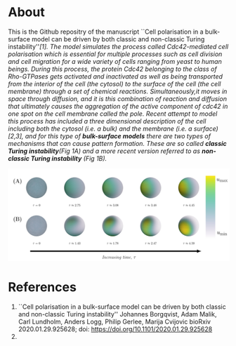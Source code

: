 # About 
This is the Github repositry of the manuscript ``Cell polarisation in a bulk-surface model can be driven by both classic and non-classic Turing instability''<cite>[1]<cite>. The model simulates the process called Cdc42-mediated cell polarisation which is essential for multiple processes such as cell division and cell migration for a wide variety of cells ranging from yeast to human beings. During this process, the protein Cdc42 belonging to the class of Rho-GTPases gets activated and inactivated as well as being transported from the interior of the cell (the cytosol) to the surface of the cell (the cell membrane) through a set of chemical reactions. Simultaneously,it moves in space through diffusion, and it is this combination of reaction and diffusion that ultimately causes the aggregation of the active component of cdc42 in one spot on the cell membrane called the pole. Recent attempt to model this process has included a three dimensional description of the cell including both the cytosol (i.e. a bulk) and the membrane (i.e. a surface) <cite>[2,3]<cite>, and for this type of **bulk-surface models** there are two types of mechanisms that can cause pattern formation. These are so called ***classic Turing instability***(Fig 1A) and a more recent version referred to as ***non-classic Turing instability***  (Fig 1B).  





![**Figure 1:** The evolution of a pole being a single spot of active cdc42 for two different cases: (A) Classic Turing instability and (B) Non-classic Turing instability.](./Figures/evolutionPattern/evolutionPattern.png "Title")





























# References
1. ``Cell polarisation in a bulk-surface model can be driven by both classic and non-classic Turing instability''
Johannes Borgqvist, Adam Malik, Carl Lundholm, Anders Logg, Philip Gerlee, Marija Cvijovic
bioRxiv 2020.01.29.925628; doi: https://doi.org/10.1101/2020.01.29.925628 
2.
